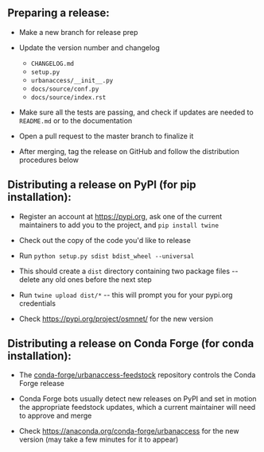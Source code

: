 ## Preparing a release:

- Make a new branch for release prep

- Update the version number and changelog
  - `CHANGELOG.md`
  - `setup.py`
  - `urbanaccess/__init__.py`
  - `docs/source/conf.py`
  - `docs/source/index.rst`

- Make sure all the tests are passing, and check if updates are needed to `README.md` or to the documentation

- Open a pull request to the master branch to finalize it

- After merging, tag the release on GitHub and follow the distribution procedures below


## Distributing a release on PyPI (for pip installation):

- Register an account at https://pypi.org, ask one of the current maintainers to add you to the project, and `pip install twine`

- Check out the copy of the code you'd like to release

- Run `python setup.py sdist bdist_wheel --universal`

- This should create a `dist` directory containing two package files -- delete any old ones before the next step

- Run `twine upload dist/*` -- this will prompt you for your pypi.org credentials

- Check https://pypi.org/project/osmnet/ for the new version


## Distributing a release on Conda Forge (for conda installation):

- The [conda-forge/urbanaccess-feedstock](https://github.com/conda-forge/urbanaccess-feedstock) repository controls the Conda Forge release

- Conda Forge bots usually detect new releases on PyPI and set in motion the appropriate feedstock updates, which a current maintainer will need to approve and merge

- Check https://anaconda.org/conda-forge/urbanaccess for the new version (may take a few minutes for it to appear)